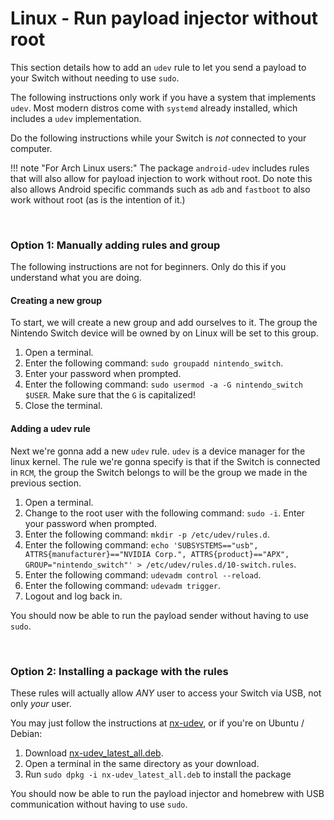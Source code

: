 # Linux - Run payload injector without root

This section details how to add an `udev` rule to let you send a payload to your Switch without needing to use `sudo`.

The following instructions only work if you have a system that implements `udev`. Most modern distros come with `systemd` already installed, which includes a `udev` implementation.

Do the following instructions while your Switch is _not_ connected to your computer.

!!! note "For Arch Linux users:"
    The package `android-udev` includes rules that will also allow for payload injection to work without root. Do note this also allows Android specific commands such as `adb` and `fastboot` to also work without root (as is the intention of it.)

&nbsp;

### **Option 1: Manually adding rules and group**

The following instructions are not for beginners. Only do this if you understand what you are doing.

#### **Creating a new group**

To start, we will create a new group and add ourselves to it. The group the Nintendo Switch device will be owned by on Linux will be set to this group.

1. Open a terminal.
2. Enter the following command: `sudo groupadd nintendo_switch`.
3. Enter your password when prompted.
4. Enter the following command: `sudo usermod -a -G nintendo_switch $USER`. Make sure that the `G` is capitalized!
5. Close the terminal.

#### **Adding a udev rule**

Next we're gonna add a new `udev` rule. `udev` is a device manager for the linux kernel. The rule we're gonna specify is that if the Switch is connected in `RCM`, the group the Switch belongs to will be the group we made in the previous section.

1. Open a terminal.
2. Change to the root user with the following command: `sudo -i`. Enter your password when prompted.
3. Enter the following command: `mkdir -p /etc/udev/rules.d`.
4. Enter the following command: `echo 'SUBSYSTEMS=="usb", ATTRS{manufacturer}=="NVIDIA Corp.", ATTRS{product}=="APX", GROUP="nintendo_switch"' > /etc/udev/rules.d/10-switch.rules`.
5. Enter the following command: `udevadm control --reload`.
6. Enter the following command: `udevadm trigger`.
7. Logout and log back in.

You should now be able to run the payload sender without having to use `sudo`.

&nbsp;

### **Option 2: Installing a package with the rules**

These rules will actually allow _ANY_ user to access your Switch via USB, not only _your_ user.

You may just follow the instructions at <a href="https://github.com/pheki/nx-udev" target="_blank">nx-udev</a>, or if you're on Ubuntu / Debian:

1. Download <a href="https://github.com/pheki/nx-udev/releases/latest/download/nx-udev_latest_all.deb
" target="_blank">nx-udev_latest_all.deb</a>.
2. Open a terminal in the same directory as your download.
3. Run `sudo dpkg -i nx-udev_latest_all.deb` to install the package

You should now be able to run the payload injector and homebrew with USB communication without having to use `sudo`.
